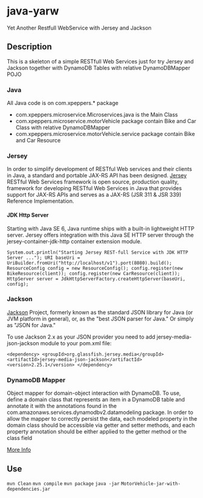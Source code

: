 # java-yarw
Yet Another Restfull WebService with Jersey and Jackson

## Description
This is a skeleton of a simple RESTfull Web Services just for try Jersey and Jackson together with DynamoDB Tables with relative DynamoDBMapper POJO

### Java
All Java code is on com.xpeppers.* package
- com.xpeppers.microservice.Microservices.java is the Main Class
- com.xpeppers.microservice.motorVehicle package contain Bike and Car Class with relative DynamoDBMapper
- com.xpeppers.microservice.motorVehicle.service package contain Bike and Car Resource

### Jersey
In order to simplify development of RESTful Web services and their clients in Java, a standard and portable JAX-RS API has been designed. [Jersey](https://jersey.java.net/) RESTful Web Services framework is open source, production quality, framework for developing RESTful Web Services in Java that provides support for JAX-RS APIs and serves as a JAX-RS (JSR 311 & JSR 339) Reference Implementation.

#### JDK Http Server

Starting with Java SE 6, Java runtime ships with a built-in lightweight HTTP server. Jersey offers integration with this Java SE HTTP server through the jersey-container-jdk-http container extension module.

`System.out.println("Starting Jersey REST-full Service with JDK HTTP Server ...");
        URI baseUri = UriBuilder.fromUri("http://localhost/v1").port(8080).build();
        ResourceConfig config = new ResourceConfig();
        config.register(new BikeResource(client));
        config.register(new CarResource(client));
        HttpServer server = JdkHttpServerFactory.createHttpServer(baseUri, config);
`
### Jackson

[Jackson](https://github.com/FasterXML/jackson) Project, formerly known as the standard JSON library for Java (or JVM platform in general), or, as the "best JSON parser for Java." Or simply as "JSON for Java."

To use Jackson 2.x as your JSON provider you need to add jersey-media-json-jackson module to your pom.xml file:

`<dependency>
    <groupId>org.glassfish.jersey.media</groupId>
    <artifactId>jersey-media-json-jackson</artifactId>
    <version>2.25.1</version>
</dependency>`

### DynamoDB Mapper

Object mapper for domain-object interaction with DynamoDB.
To use, define a domain class that represents an item in a DynamoDB table and annotate it with the annotations found in the com.amazonaws.services.dynamodbv2.datamodeling package. In order to allow the mapper to correctly persist the data, each modeled property in the domain class should be accessible via getter and setter methods, and each property annotation should be either applied to the getter method or the class field

[More Info](http://docs.aws.amazon.com/AWSJavaSDK/latest/javadoc/com/amazonaws/services/dynamodbv2/datamodeling/DynamoDBMapper.html)

## Use
`mvn Clean`
`mvn compile`
`mvn package`
`java -jar`
`MotorVehicle-jar-with-dependencies.jar`
